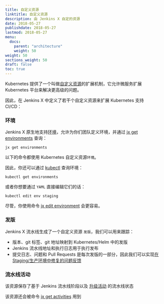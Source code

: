 ```yaml
---
title: 自定义资源
linktitle: 自定义资源
description: 由 Jenkins X 自定的资源
date: 2018-05-27
publishdate: 2018-05-27
lastmod: 2018-05-27
menu:
  docs:
    parent: "architecture"
    weight: 50
weight: 50
sections_weight: 50
draft: false
toc: true
---
```


Kubernetes 提供了一个叫做[自定义资源](https://kubernetes.io/docs/concepts/api-extension/custom-resources/)的扩展机制，它允许微服务扩展 Kubernetes 平台来解决更高级的问题。

因此，在 Jenkins X 中定义了若干个自定义资源来扩展 Kubernetes 支持 CI/CD：

### 环境

Jenkins X 原生地支持[环境](/zh/about/features/#environments)，允许为你们团队定义环境，并通过 [jx get environments](/commands/jx_get_environments) 查询：

```shell
jx get environments
```

以下的命令都使用 Kubernetes 自定义资源`环境`。

因此，你还可以通过 [kubectl](https://kubernetes.io/docs/reference/kubectl/overview/) 查询环境：

```shell
kubectl get environments
```

或者你想要通过 `YAML` 直接编辑它们的话：

```shell
kubectl edit env staging
```

尽管，你使用命令 [jx edit environment](/commands/jx_edit_environment) 会更容易。

### 发版

Jenkins X 流水线生成了一个自定义资源 `发版`，我们可以用来跟踪：

* 版本、git 标签、git 地址映射到 Kubernetes/Helm 中的发版
* Jenkins 流水线地址和执行日志用于执行发布
* 提交日志、问题和 Pull Requests 是每次发版的一部分，因此我们可以实现[在 Staging/生产环境中修复的问题反馈](/zh/about/features/#feedback)


### 流水线活动

该资源保存了基于 Jenkins 流水线阶段以及 [升级活动](http://localhost:1313/about/features/#promotion) 的流水线状态

该资源还会被命令 [jx get activities](/commands/jx_get_activities) 用到
